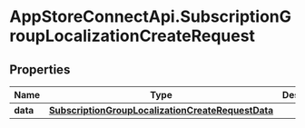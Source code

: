 # AppStoreConnectApi.SubscriptionGroupLocalizationCreateRequest

## Properties

Name | Type | Description | Notes
------------ | ------------- | ------------- | -------------
**data** | [**SubscriptionGroupLocalizationCreateRequestData**](SubscriptionGroupLocalizationCreateRequestData.md) |  | 


